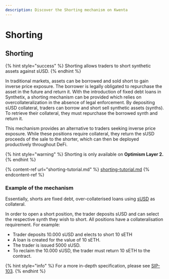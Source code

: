 ```yaml
---
description: Discover the Shorting mechanism on Kwenta
---
```


# Shorting

## Shorting

{% hint style="success" %}
Shorting allows traders to short synthetic assets against sUSD.
{% endhint %}

In traditional markets, assets can be borrowed and sold short to gain inverse price exposure. The borrower is legally obligated to repurchase the asset in the future and return it. With the introduction of fixed debt loans in Synthetix, a shorting mechanism can be provided which relies on overcollateralization in the absence of legal enforcement. By depositing sUSD collateral, traders can borrow and short sell synthetic assets (synths). To retrieve their collateral, they must repurchase the borrowed synth and return it.

This mechanism provides an alternative to traders seeking inverse price exposure. While these positions require collateral, they return the sUSD proceeds of the sale to the shorter, which can then be deployed productively throughout DeFi.

{% hint style="warning" %}
Shorting is only available on **Optimism Layer 2.**
{% endhint %}

{% content-ref url="shorting-tutorial.md" %}
[shorting-tutorial.md](shorting-tutorial.md)
{% endcontent-ref %}

### Example of the mechanism

Essentially, shorts are fixed debt, over-collaterised loans using [sUSD](../../onboard/how-to-start-using-kwenta/why-susd.md#why-do-i-need-susd) as collateral.&#x20;

In order to open a short position, the trader deposits sUSD and can select the respective synth they wish to short. All positions have a collateralisation requirement. For example:&#x20;

* Trader deposits 10.000 sUSD and elects to short 10 sETH
* A loan is created for the value of 10 sETH.
* The trader is issued 5000 sUSD.
* To reclaim the 10.000 sUSD, the trader must return 10 sETH to the contract.&#x20;

{% hint style="info" %}
For a more in-depth specification, please see [SIP-103](https://sips.synthetix.io/sips/sip-103).
{% endhint %}

